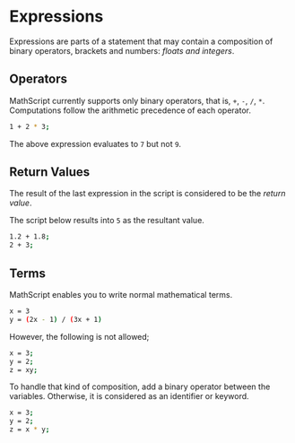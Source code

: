 # Expressions

Expressions are parts of a statement that may contain a composition of binary operators, brackets and numbers: _floats and integers_.

## Operators

MathScript currently supports only binary operators, that is, `+`, `-`, `/`, `*`.
Computations follow the arithmetic precedence of each operator.

```sh
1 + 2 * 3;
```

The above expression evaluates to `7` but not `9`.

## Return Values

The result of the last expression in the script is considered to be the _return value_.

The script below results into `5` as the resultant value.

```sh
1.2 + 1.8;
2 + 3;
```

## Terms

MathScript enables you to write normal mathematical terms.

```sh
x = 3
y = (2x - 1) / (3x + 1)
```

However, the following is not allowed;

```sh
x = 3;
y = 2;
z = xy;
```

To handle that kind of composition, add a binary operator between the variables. Otherwise, it is considered as an identifier or keyword.

```sh
x = 3;
y = 2;
z = x * y;
```
